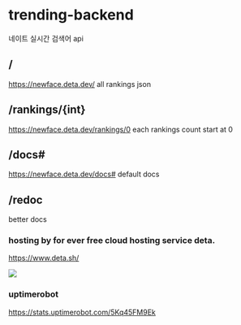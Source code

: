 # trending-backend
네이트 실시간 검색어 api
## /
https://newface.deta.dev/
all rankings json 
## /rankings/{int}
https://newface.deta.dev/rankings/0
each rankings
count start at 0
## /docs#
https://newface.deta.dev/docs#
default docs
## /redoc
better docs 

### hosting by for ever free cloud hosting service deta.
https://www.deta.sh/

[![](https://dcbadge.vercel.app/api/server/deta-827546555200438332)](https://discord.gg/deta-827546555200438332)

### uptimerobot
https://stats.uptimerobot.com/5Kq45FM9Ek